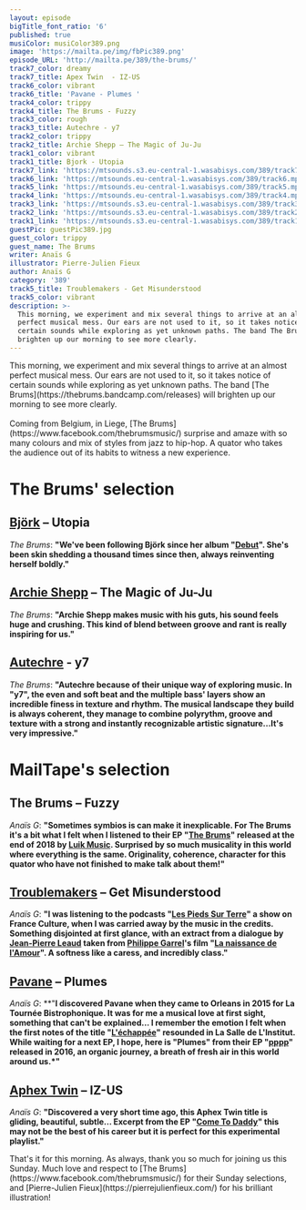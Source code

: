 ```yaml
---
layout: episode
bigTitle_font_ratio: '6'
published: true
musiColor: musiColor389.png
image: 'https://mailta.pe/img/fbPic389.png'
episode_URL: 'http://mailta.pe/389/the-brums/'
track7_color: dreamy
track7_title: Apex Twin  - IZ-US
track6_color: vibrant
track6_title: 'Pavane - Plumes '
track4_color: trippy
track4_title: The Brums - Fuzzy
track3_color: rough
track3_title: Autechre - y7
track2_color: trippy
track2_title: Archie Shepp – The Magic of Ju-Ju
track1_color: vibrant
track1_title: Bjork - Utopia
track7_link: 'https://mtsounds.s3.eu-central-1.wasabisys.com/389/track7.mp3'
track6_link: 'https://mtsounds.eu-central-1.wasabisys.com/389/track6.mp3'
track5_link: 'https://mtsounds.eu-central-1.wasabisys.com/389/track5.mp3'
track4_link: 'https://mtsounds.eu-central-1.wasabisys.com/389/track4.mp3'
track3_link: 'https://mtsounds.s3.eu-central-1.wasabisys.com/389/track3.mp3'
track2_link: 'https://mtsounds.s3.eu-central-1.wasabisys.com/389/track2.mp3'
track1_link: 'https://mtsounds.s3.eu-central-1.wasabisys.com/389/track1.mp3'
guestPic: guestPic389.jpg
guest_color: trippy
guest_name: The Brums
writer: Anaïs G
illustrator: Pierre-Julien Fieux
author: Anaïs G
category: '389'
track5_title: Troublemakers - Get Misunderstood
track5_color: vibrant
description: >-
  This morning, we experiment and mix several things to arrive at an almost
  perfect musical mess. Our ears are not used to it, so it takes notice of
  certain sounds while exploring as yet unknown paths. The band The Brums will
  brighten up our morning to see more clearly.
---
```

<p id="introduction">This morning, we experiment and mix several things to arrive at an almost perfect musical mess. Our ears are not used to it, so it takes notice of certain sounds while exploring as yet unknown paths. The band [The Brums](https://thebrums.bandcamp.com/releases) will brighten up our morning to see more clearly.
<br><br>
Coming from Belgium, in Liege, [The Brums](https://www.facebook.com/thebrumsmusic/) surprise and amaze with so many colours and mix of styles from jazz to hip-hop. A quator who takes the audience out of its habits to witness a new experience.
</p>

# The Brums' selection

## [Björk](https://fr.wikipedia.org/wiki/Björk) – Utopia
_The Brums_: **"**We've been following Björk since her album "[Debut](https://www.bjork.fr/Debut-Album)". She's been skin shedding a thousand times since then, always reinventing herself boldly.**"**

## [Archie Shepp](https://fr.wikipedia.org/wiki/Archie_Shepp) – The Magic of Ju-Ju
_The Brums_: **"**Archie Shepp makes music with his guts, his sound feels huge and crushing. This kind of blend between groove and rant is really inspiring for us.**"**

##  [Autechre](https://fr.wikipedia.org/wiki/Autechre) - y7
_The Brums_: **"**Autechre because of their unique way of exploring music. In "y7", the even and soft beat and the multiple bass' layers show an incredible finess in texture and rhythm. The musical landscape they build is always coherent, they manage to combine polyrythm, groove and texture with a strong and instantly recognizable artistic signature...It's very impressive.**"**


# MailTape's selection

## The Brums – Fuzzy
_Anaïs G_: **"**Sometimes symbios is can make it inexplicable. For The Brums it's a bit what I felt when I listened to their EP "[The Brums](https://soundcloud.com/luikrec/sets/the-brums)" released at the end of 2018 by [Luik Music](https://www.facebook.com/luikmusique/). Surprised by so much musicality in this world where everything is the same. Originality, coherence, character for this quator who have not finished to make talk about them!**"**

## [Troublemakers](https://fr.wikipedia.org/wiki/Troublemakers) – Get Misunderstood
_Anaïs G_: **"**I was listening to the podcasts "[Les Pieds Sur Terre](https://www.franceculture.fr/emissions/les-pieds-sur-terre)" a show on France Culture, when I was carried away by the music in the credits. Something disjointed at first glance, with an extract from a dialogue by [Jean-Pierre Leaud](https://fr.wikipedia.org/wiki/Jean-Pierre_Léaud) taken from [Philippe Garrel](https://fr.wikipedia.org/wiki/Philippe_Garrel)'s film "[La naissance de l'Amour](http://www.allocine.fr/film/fichefilm_gen_cfilm=8312.html)". A softness like a caress, and incredibly class.**"**

## [Pavane](http://www.pavane-music.com/) – Plumes
_Anaïs G_: **"**I discovered Pavane when they came to Orleans in 2015 for La Tournée Bistrophonique. It was for me a musical love at first sight, something that can't be explained... I remember the emotion I felt when the first notes of the title "[L'échappée](https://soundcloud.com/pavane-music/contreventsetmarees?in=pavane-music/sets/lechappee)" resounded in La Salle de L'Institut. While waiting for a next EP, I hope, here is "Plumes" from their EP "[pppp](https://soundcloud.com/pavane-music/sets/pavane-ep2-pppp)" released in 2016, an organic journey, a breath of fresh air in this world around us.*"**

## [Aphex Twin](https://aphextwin.warp.net/) – IZ-US
_Anaïs G_: **"**Discovered a very short time ago, this Aphex Twin title is gliding, beautiful, subtle... Excerpt from the EP "[Come To Daddy](https://aphextwin.warp.net/release/86695-aphex-twin-come-to-daddy)" this may not be the best of his career but it is perfect for this experimental playlist.**"**


<p id="outroduction"> That's it for this morning. As always, thank you so much for joining us this Sunday. Much love and respect to [The Brums](https://www.facebook.com/thebrumsmusic/) for their Sunday selections, and [Pierre-Julien Fieux](https://pierrejulienfieux.com/) for his brilliant illustration!</p>



